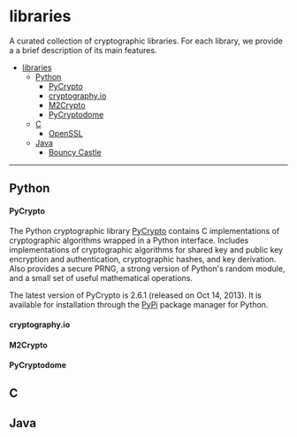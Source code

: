 # libraries

A curated collection of cryptographic libraries. For each library, we provide a
a brief description of its main features.

- [libraries](#libraries)
    - [Python](#python)
        - [PyCrypto](#pycrypto)
        - [cryptography.io](#cryptography.io)
        - [M2Crypto](#m2crypto)
        - [PyCryptodome](#pycryptodome)
    - [C](#c)
        - [OpenSSL](#openssl)
    - [Java](#java)
        - [Bouncy Castle](#bouncycastle)
        
------

## Python

#### PyCrypto 
The Python cryptographic library [PyCrypto](https://github.com/dlitz/pycrypto)
contains C implementations of cryptographic algorithms wrapped in a Python
interface. Includes implementations of cryptographic algorithms for shared key
and public key encryption and authentication, cryptographic hashes, and key
derivation. Also provides a secure PRNG, a strong  version of Python's random
module, and a small set of useful mathematical operations.

The latest version of PyCrypto is 2.6.1 (released on Oct 14, 2013). It is
available for installation through the 
[PyPi](https://pypi.python.org/pypi/pycrypto/2.6.1) package manager for Python.
   
#### cryptography.io

#### M2Crypto

#### PyCryptodome

## C


## Java
